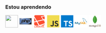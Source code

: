 ### Estou aprendendo

<img src="https://cdn.jsdelivr.net/gh/devicons/devicon/icons/java/java-original.svg" width="40" height="40"/> <img src="https://github.com/devicons/devicon/blob/v2.15.1/icons/php/php-original.svg" width="40" height="40"/> <img src="https://github.com/devicons/devicon/blob/v2.15.1/icons/laravel/laravel-plain-wordmark.svg" width="40" height="40"/> <img src="https://github.com/devicons/devicon/blob/v2.15.1/icons/javascript/javascript-original.svg" width="40" height="40"/> <img src="https://github.com/devicons/devicon/blob/v2.15.1/icons/typescript/typescript-original.svg" width="40" height="40"/> <img src="https://github.com/devicons/devicon/blob/v2.15.1/icons/mysql/mysql-original-wordmark.svg" width="40" height="40"/> <img src="https://github.com/devicons/devicon/blob/v2.15.1/icons/mongodb/mongodb-original-wordmark.svg" width="40" height="40"/>

<div>
<a href="https://github.com/dedsdead">
</div>

<!--
**dedsdead/dedsdead** is a ✨ _special_ ✨ repository because its `README.md` (this file) appears on your GitHub profile.

Here are some ideas to get you started:

- 🔭 I’m currently working on ...
- 🌱 I’m currently learning ...
- 👯 I’m looking to collaborate on ...
- 🤔 I’m looking for help with ...
- 💬 Ask me about ...
- 📫 How to reach me: ...
- 😄 Pronouns: ...
- ⚡ Fun fact: ...
-->
